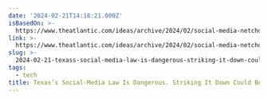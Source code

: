 ```yaml
---
date: '2024-02-21T14:18:21.000Z'
isBasedOn: >-
  https://www.theatlantic.com/ideas/archive/2024/02/social-media-netchoice-texas-supreme-court/677494/
link: >-
  https://www.theatlantic.com/ideas/archive/2024/02/social-media-netchoice-texas-supreme-court/677494/
slug: >-
  2024-02-21-texass-social-media-law-is-dangerous-striking-it-down-could-be-worse-t
tags:
  - tech
title: Texas’s Social-Media Law Is Dangerous. Striking It Down Could Be Worse. - T
---
```


